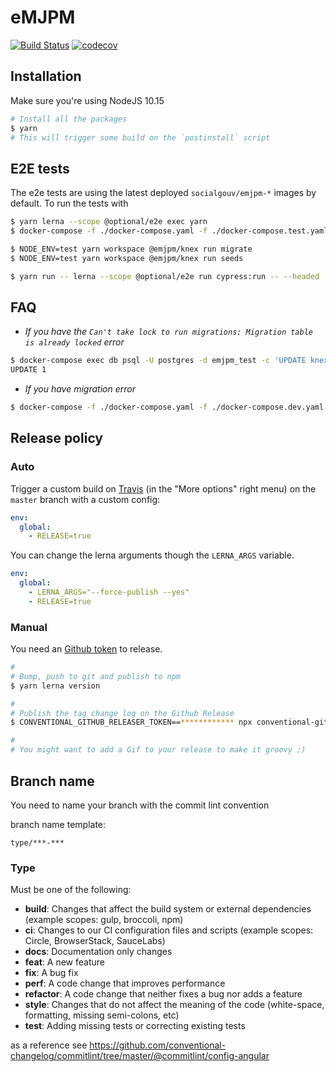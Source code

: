 # eMJPM

[![Build Status](https://travis-ci.com/SocialGouv/emjpm.svg?branch=master)](https://travis-ci.com/SocialGouv/emjpm)
[![codecov](https://codecov.io/gh/SocialGouv/emjpm/branch/master/graph/badge.svg)](https://codecov.io/gh/SocialGouv/emjpm)

## Installation

Make sure you're using NodeJS 10.15

```sh
# Install all the packages
$ yarn
# This will trigger some build on the `postinstall` script
```

## E2E tests

The e2e tests are using the latest deployed `socialgouv/emjpm-*` images by default.
To run the tests with

```sh
$ yarn lerna --scope @optional/e2e exec yarn
$ docker-compose -f ./docker-compose.yaml -f ./docker-compose.test.yaml up --build

$ NODE_ENV=test yarn workspace @emjpm/knex run migrate
$ NODE_ENV=test yarn workspace @emjpm/knex run seeds

$ yarn run -- lerna --scope @optional/e2e run cypress:run -- --headed
```

## FAQ

- _If you have the `Can't take lock to run migrations: Migration table is already locked` error_

```sh
$ docker-compose exec db psql -U postgres -d emjpm_test -c 'UPDATE knex_migrations_lock set is_locked=0;'
UPDATE 1
```

- _If you have migration error_

```sh
$ docker-compose -f ./docker-compose.yaml -f ./docker-compose.dev.yaml exec api yarn knex migrate:rollback
```

## Release policy

### Auto

Trigger a custom build on [Travis](https://travis-ci.com/SocialGouv/emjpm) (in the "More options" right menu) on the `master` branch with a custom config:

```yml
env:
  global:
    - RELEASE=true
```

You can change the lerna arguments though the `LERNA_ARGS` variable.

```yml
env:
  global:
    - LERNA_ARGS="--force-publish --yes"
    - RELEASE=true
```

### Manual

You need an [Github token](https://github.com/settings/tokens/new) to release.

```sh
#
# Bump, push to git and publish to npm
$ yarn lerna version

#
# Publish the tag change log on the Github Release
$ CONVENTIONAL_GITHUB_RELEASER_TOKEN==************ npx conventional-github-releaser -p angular

#
# You might want to add a Gif to your release to make it groovy ;)
```

## Branch name

You need to name your branch with the commit lint convention

branch name template:

```
type/***-***
```

### Type

Must be one of the following:

- **build**: Changes that affect the build system or external dependencies (example scopes: gulp, broccoli, npm)
- **ci**: Changes to our CI configuration files and scripts (example scopes: Circle, BrowserStack, SauceLabs)
- **docs**: Documentation only changes
- **feat**: A new feature
- **fix**: A bug fix
- **perf**: A code change that improves performance
- **refactor**: A code change that neither fixes a bug nor adds a feature
- **style**: Changes that do not affect the meaning of the code (white-space, formatting, missing semi-colons, etc)
- **test**: Adding missing tests or correcting existing tests

as a reference see https://github.com/conventional-changelog/commitlint/tree/master/@commitlint/config-angular

